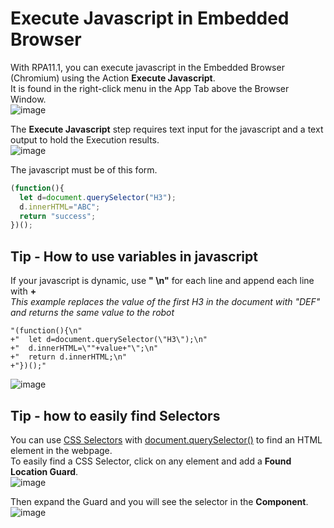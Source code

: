 # Execute Javascript in Embedded Browser
With  RPA11.1, you can execute javascript in the Embedded Browser (Chromium) using the Action **Execute Javascript**.  
It is found in the right-click menu in the App Tab above the Browser Window.  
![image](https://user-images.githubusercontent.com/47416964/102634150-b6cd5b00-4151-11eb-968b-c8922781a111.png)

The **Execute Javascript** step requires text input for the javascript and a text output to hold the Execution results.  
![image](https://user-images.githubusercontent.com/47416964/102635725-001eaa00-4154-11eb-98e5-e4726ece9100.png)

The javascript must be of this form.
```javascript
(function(){
  let d=document.querySelector("H3");
  d.innerHTML="ABC";
  return "success";
})();
```
## Tip - How to use variables in javascript
If your javascript is dynamic, use **" \n"** for each line and append each line with **+**  
*This example replaces the value of the first *H3* in the document with "DEF" and returns the same value to the robot*
```
"(function(){\n"
+"  let d=document.querySelector(\"H3\");\n"
+"  d.innerHTML=\""+value+"\";\n"
+"  return d.innerHTML;\n"
+"})();"
```
![image](https://user-images.githubusercontent.com/47416964/102634819-aec1eb00-4152-11eb-9cfc-6f2f341ecf34.png)
## Tip - how to easily find Selectors
You can use [CSS Selectors](https://www.w3schools.com/cssref/css_selectors.asp) with [document.querySelector()](https://developer.mozilla.org/en-US/docs/Web/API/Document/querySelector) to find an HTML element in the webpage.  
To easily find a CSS Selector,  click on any element and add a **Found Location Guard**.  
![image](https://user-images.githubusercontent.com/47416964/102635403-8dadca00-4153-11eb-8ff6-87147590482b.png)

Then expand the Guard and you will see the selector in the **Component**.  
![image](https://user-images.githubusercontent.com/47416964/102635524-bcc43b80-4153-11eb-8171-0ada773cc84d.png)



